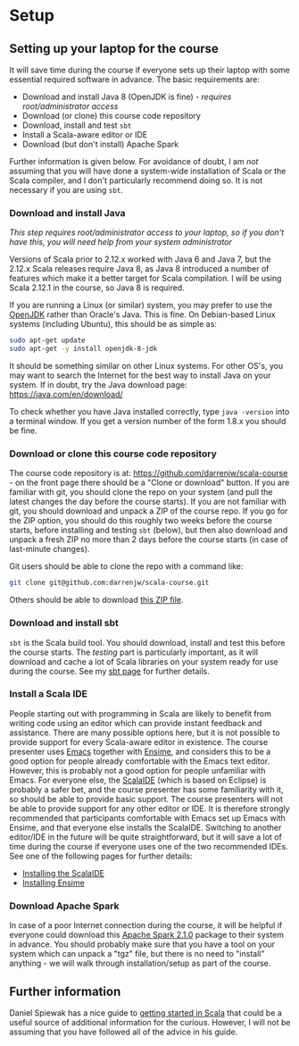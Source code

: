 # Setup

## Setting up your laptop for the course

It will save time during the course if everyone sets up their laptop with some essential required software in advance. The basic requirements are:

* Download and install Java 8 (OpenJDK is fine) - *requires root/administrator access*
* Download (or clone) this course code repository
* Download, install and test `sbt`
* Install a Scala-aware editor or IDE
* Download (but don't install) Apache Spark

Further information is given below. For avoidance of doubt, I am *not* assuming that you will have done a system-wide installation of Scala or the Scala compiler, and I don't particularly recommend doing so. It is not necessary if you are using `sbt`.

### Download and install Java

*This step requires root/administrator access to your laptop, so if you don't have this, you will need help from your system administrator*

Versions of Scala prior to 2.12.x worked with Java 6 and Java 7, but the 2.12.x Scala releases require Java 8, as Java 8 introduced a number of features which make it a better target for Scala compilation. I will be using Scala 2.12.1 in the course, so Java 8 is required.

If you are running a Linux (or similar) system, you may prefer to use the [OpenJDK](http://openjdk.java.net/) rather than Oracle's Java. This is fine. On Debian-based Linux systems (including Ubuntu), this should be as simple as:

```bash
sudo apt-get update
sudo apt-get -y install openjdk-8-jdk
```

It should be something similar on other Linux systems. For other OS's, you may want to search the Internet for the best way to install Java on your system. If in doubt, try the Java download page: https://java.com/en/download/

To check whether you have Java installed correctly, type `java -version` into a terminal window. If you get a version number of the form 1.8.x you should be fine.

### Download or clone this course code repository

The course code repository is at: https://github.com/darrenjw/scala-course - on the front page there should be a "Clone or download" button. If you are familiar with git, you should clone the repo on your system (and pull the latest changes the day before the course starts). If you are not familiar with git, you should download and unpack a ZIP of the course repo. If you go for the ZIP option, you should do this roughly two weeks before the course starts, before installing and testing `sbt` (below), but then also download and unpack a fresh ZIP no more than 2 days before the course starts (in case of last-minute changes).

Git users should be able to clone the repo with a command like:

```bash
git clone git@github.com:darrenjw/scala-course.git
```

Others should be able to download [this ZIP file](https://github.com/darrenjw/scala-course/archive/master.zip).


### Download and install sbt

`sbt` is the Scala build tool. You should download, install and test this before the course starts. The *testing* part is particularly important, as it will download and cache a lot of Scala libraries on your system ready for use during the course. See my [sbt page](sbt/Readme.md) for further details.

### Install a Scala IDE

People starting out with programming in Scala are likely to benefit from writing code using an editor which can provide instant feedback and assistance. There are many possible options here, but it is not possible to provide support for every Scala-aware editor in existence. The course presenter uses [Emacs](https://www.gnu.org/software/emacs/) together with [Ensime](http://ensime.org/editors/emacs/install/), and considers this to be a good option for people already comfortable with the Emacs text editor. However, this is probably not a good option for people unfamiliar with Emacs. For everyone else, the [ScalaIDE](http://scala-ide.org/) (which is based on Eclipse) is probably a safer bet, and the course presenter has some familiarity with it, so should be able to provide basic support. The course presenters will not be able to provide support for any other editor or IDE. It is therefore strongly recommended that participants comfortable with Emacs set up Emacs with Ensime, and that everyone else installs the ScalaIDE. Switching to another editor/IDE in the future will be quite straightforward, but it will save a lot of time during the course if everyone uses one of the two recommended IDEs. See one of the following pages for further details:

* [Installing the ScalaIDE](ScalaIDE.md)
* [Installing Ensime](Ensime.md)

### Download Apache Spark

In case of a poor Internet connection during the course, it will be helpful if everyone could download this [Apache Spark 2.1.0](http://www.eu.apache.org/dist/spark/spark-2.1.0/spark-2.1.0-bin-hadoop2.7.tgz) package to their system in advance. You should probably make sure that you have a tool on your system which can unpack a "tgz" file, but there is no need to "install" anything - we will walk through installation/setup as part of the course.

## Further information

Daniel Spiewak has a nice guide to [getting started in Scala](https://gist.github.com/djspiewak/cb72c41ac335a3a9b28b3307be04aa43) that could be a useful source of additional information for the curious. However, I will not be assuming that you have followed all of the advice in his guide.


